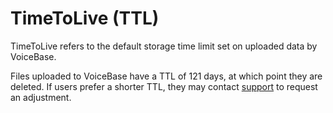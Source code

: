 # TimeToLive (TTL)

TimeToLive refers to the default storage time limit set on uploaded data by VoiceBase.

Files uploaded to VoiceBase have a TTL of 121 days, at which point they are deleted. If users prefer a shorter TTL, they may contact [support](https://www.voicebase.com/talk-to-support/) to request an adjustment.

